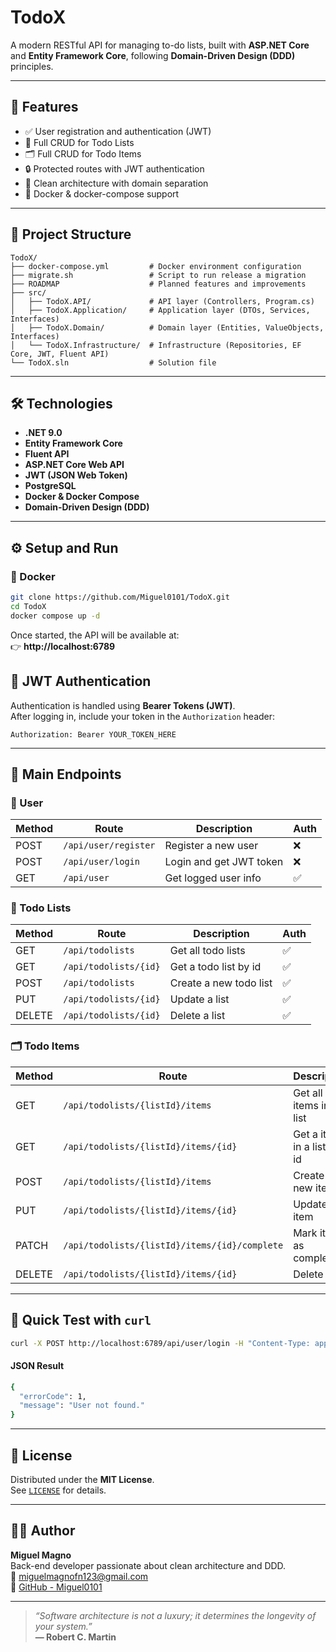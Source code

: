 # TodoX

A modern RESTful API for managing to-do lists, built with **ASP.NET Core** and **Entity Framework Core**, following **Domain-Driven Design (DDD)** principles.

---

## 🚀 Features

- ✅ User registration and authentication (JWT)
- 🧾 Full CRUD for Todo Lists
- 🗂️ Full CRUD for Todo Items
- 🔒 Protected routes with JWT authentication
- 🧱 Clean architecture with domain separation
- 🐳 Docker & docker-compose support

---

## 🧩 Project Structure

```
TodoX/
├── docker-compose.yml         # Docker environment configuration
├── migrate.sh                 # Script to run release a migration
├── ROADMAP                    # Planned features and improvements
├── src/
│   ├── TodoX.API/             # API layer (Controllers, Program.cs)
│   ├── TodoX.Application/     # Application layer (DTOs, Services, Interfaces)
│   ├── TodoX.Domain/          # Domain layer (Entities, ValueObjects, Interfaces)
│   └── TodoX.Infrastructure/  # Infrastructure (Repositories, EF Core, JWT, Fluent API)
└── TodoX.sln                  # Solution file
```

---

## 🛠️ Technologies

- **.NET 9.0**
- **Entity Framework Core**
- **Fluent API**
- **ASP.NET Core Web API**
- **JWT (JSON Web Token)**
- **PostgreSQL**
- **Docker & Docker Compose**
- **Domain-Driven Design (DDD)**

---

## ⚙️ Setup and Run

### 🐳 Docker

```bash
git clone https://github.com/Miguel0101/TodoX.git
cd TodoX
docker compose up -d
```

Once started, the API will be available at:  
👉 **http://localhost:6789**

## 🔑 JWT Authentication

Authentication is handled using **Bearer Tokens (JWT)**.  
After logging in, include your token in the `Authorization` header:

```
Authorization: Bearer YOUR_TOKEN_HERE
```

---

## 📡 Main Endpoints

### 👤 User

| Method | Route                | Description               | Auth |
|--------|----------------------|---------------------------|------|
| POST   | `/api/user/register` | Register a new user       | ❌   |
| POST   | `/api/user/login`    | Login and get JWT token   | ❌   |
| GET    | `/api/user`       | Get logged user info      | ✅   |

### 🧾 Todo Lists

| Method | Route             | Description             | Auth |
|--------|------------------|-------------------------|------|
| GET    | `/api/todolists` | Get all todo lists      | ✅   |
| GET    | `/api/todolists/{id}` | Get a todo list by id      | ✅   |
| POST   | `/api/todolists` | Create a new todo list  | ✅   |
| PUT    | `/api/todolists/{id}` | Update a list        | ✅   |
| DELETE | `/api/todolists/{id}` | Delete a list        | ✅   |

### 🗂️ Todo Items

| Method | Route                                              | Description             | Auth |
|--------|----------------------------------------------------|-------------------------|------|
| GET    | `/api/todolists/{listId}/items`                   | Get all items in a list | ✅   |
| GET    | `/api/todolists/{listId}/items/{id}`               | Get a item in a list by id | ✅   |
| POST   | `/api/todolists/{listId}/items`                   | Create a new item       | ✅   |
| PUT  | `/api/todolists/{listId}/items/{id}` | Update a item   | ✅   |
| PATCH  | `/api/todolists/{listId}/items/{id}/complete` | Mark item as complete   | ✅   |
| DELETE | `/api/todolists/{listId}/items/{id}`          | Delete item             | ✅   |

---

## 🧪 Quick Test with `curl`

```bash
curl -X POST http://localhost:6789/api/user/login -H "Content-Type: application/json" -d '{ "email": "admin@example.com", "password": "123456" }'
```
#### JSON Result
```bash
{
  "errorCode": 1,
  "message": "User not found."
}
```

---

## 📜 License

Distributed under the **MIT License**.  
See [`LICENSE`](./LICENSE) for details.

---

## 👨‍💻 Author

**Miguel Magno**  
Back-end developer passionate about clean architecture and DDD.  
📧 [miguelmagnofn123@gmail.com](mailto:miguelmagnofn123@gmail.com)  
💼 [GitHub - Miguel0101](https://github.com/Miguel0101)

---

> _“Software architecture is not a luxury; it determines the longevity of your system.”_  
> **— Robert C. Martin**
